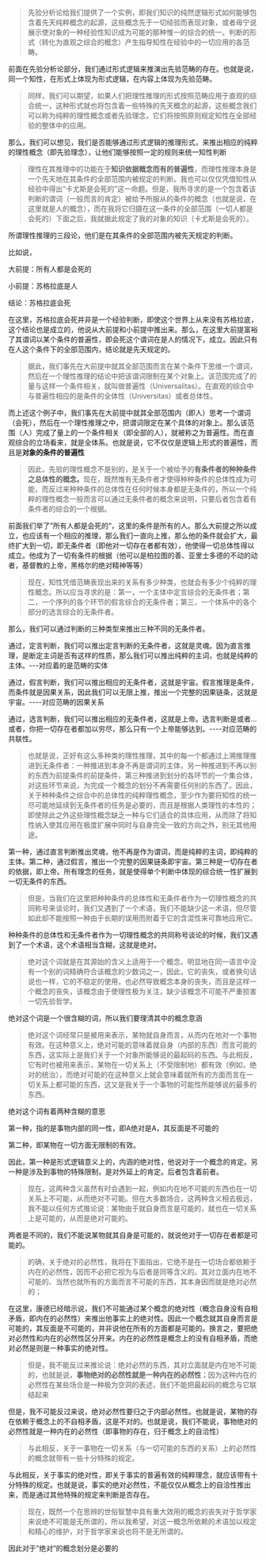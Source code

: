 <blockquote data-pid="ttOR_US-">先验分析论给我们提供了一个实例，即我们知识的纯然逻辑形式如何能够包含着先天纯粹概念的起源，这些概念先于一切经验而表现对象，或者毋宁说展示使对象的一种经验性知识成为可能的那种惟一的综合的统一。判断的形式（转化为直观之综合的概念）产生指导知性在经验中的一切应用的各范畴。</blockquote><p data-pid="A62aO5TI">前面在先验分析论部分，我们通过形式逻辑来推演出先验范畴的存在。也就是说，同一个知性，在形式上体现为形式逻辑，在内容上体现为先验范畴。</p><blockquote data-pid="D0cncDCp">同样，我们可以期望，如果人们把理性推理的形式按照范畴应用于直观的综合统一，这种形式就也将包含着一些特殊的先天概念的起源，这些概念我们可以称为纯粹的理性概念或者先验理念，它们将按照原则规定知性在全部经验的整体中的应用。</blockquote><p data-pid="Q6M5Nmay">那么，我们可以想见，我们是否能够通过形式逻辑的推理形式，来推出相应的纯粹的理性概念（即先验理念），让他们能够按照一定的规则来统一知性判断</p><blockquote data-pid="C_SB5Z2O">理性在其推理中的功能在于<b>知识依据概念而有的普遍性</b>，而理性推理本身是一个先天地在其条件的全部范围内被规定的判断。我也可以仅仅凭借知性从经验中得出“卡尤斯是会死的”这一命题。但是，我所寻求的是一个包含着该判断的谓词（一般而言的肯定）被给予所服从的条件的概念（也就是说，在这里就是人的概念），而在我将它归摄在这一条件的全部范围（一切人都是会死的）下面之后，我就据此规定了我的对象的知识（卡尤斯是会死的）。</blockquote><p data-pid="nrEAlMLj">所谓理性推理的三段论，他们是在其条件的全部范围内被先天规定的判断。</p><p data-pid="0oqDZFLM">比如说，</p><p data-pid="B0n22sz4">大前提：所有人都是会死的</p><p data-pid="RIqquM4M">小前提：苏格拉底是人</p><p data-pid="Zh62P-5u">结论：苏格拉底会死</p><p data-pid="auHQni0E">在这里，苏格拉底会死并非是一个经验判断，即使这个世界上从来没有苏格拉底，这个结论也是成立的，他说从大前提和小前提中推出来。那么，在这里大前提富裕了其谓词以某个条件的普遍性，即会死这个谓词在是人的情况下，成立。因此只有在人这个条件下的全部范围内，结论就是先天规定的。</p><blockquote data-pid="H7JG3cVW">据此，我们事先在大前提中就其全部范围而言在某个条件下思维一个谓词，然后在一个理性推理的结论中把该谓词限制在某个对象上。该范围完成了的量与这样一个条件相关，就叫做普遍性（Universalitas）。在直观的综合中与普遍性相应的是条件的全体性（Universitas）或者总体性。</blockquote><p data-pid="mnfmkYlu">而上述这个例子中，我们事先在大前提中就其全部范围内（即人）思考一个谓词（会死），然后在一个理性推理之中，把谓词限定在某个具体的对象上。那么该范围（人）完成了量上的一个条件相关（即全部的人），就被称之为普遍性。而在直观综合的立场看来，就是全体系。也就是说，它不仅仅是逻辑上形式的普遍性，而且是<b>对象的条件的普遍性</b></p><blockquote data-pid="gpQXg2OY">因此，先验的理性概念不是别的，是关于一个被给予的<b>有条件者的种种条件之总体性的概念。</b>现在，既然惟有无条件者才使得种种条件的总体性成为可能，而反过来种种条件的总体性在任何时候本身都是无条件的，所以一个纯粹的理性概念一般而言可以通过无条件者的概念来说明，只要后者包含着有条件者的综合的一个根据。</blockquote><p data-pid="qtcNas97">前面我们举了”所有人都是会死的“，这里的条件是所有的人。那么大前提之所以成立，也应该有一个相应的推理，那么我们一直向上推，那么他的条件就会扩大，最终扩大到一切，即无条件者（即他对一切存在者都有效），他使得一切总体性得以成立。他成为了一切有条件的根据（他可以是柏拉图的善、亚里士多德的不动的动者，基督教的上帝，黑格尔的绝对精神等等）</p><blockquote data-pid="fbEfIkcG">现在，知性凭借范畴表现出来的关系有多少种类，也就会有多少个纯粹的理性概念。所以应当寻求的是：第一，一个主体中定言综合的无条件者；第二，一个序列的各个环节的假言综合的无条件者；第三，一个体系中的各个部分的选言综合的无条件者。</blockquote><p data-pid="I-emilTj">那么，我们可以通过判断的三种类型来推出三种不同的无条件者。</p><p data-pid="N6EEUSYv">通过，定言判断，我们可以推出定言判断的无条件者，这就是灵魂。因为直言推理，是断定主词是否有这样的性质，那么我们可以推出纯粹的主词，也就是纯粹的主体。---对应着的是范畴的实体</p><p data-pid="sg0rTIr2">通过，假言判断，我们可以推出相应的无条件者，这就是宇宙。假言推理是条件，而条件就是因果关系，因此我们可以无限上推，推出一个完整的因果链条，这就是宇宙。----对应范畴的因果关系</p><p data-pid="wPlYFw1x">通过，选言判断，我们可以推出相应的无条件者，这就是上帝。选言判断是或者...或者，你把一切存在者都加以穷尽，那么只有一个上帝能够达到。----对应范畴的共联性。</p><blockquote data-pid="mSuloH7L">也就是说，正好有这么多种类的理性推理，其中的每一个都通过上溯推理推进到无条件者：一种推进到本身不再是谓词的主体，另一种推进到不再以别的东西为前提条件的前提条件，第三种推进到划分的各环节的一个集合体，对这些环节来说，为完成一个概念的划分不再需要任何别的东西了。因此，关于种种条件之综合中的总体性的纯粹理性概念，至少作为要将知性的统一尽可能地延续到无条件者的任务是必要的，而且是根据人类理性的本性的；即使除此之外这些理性概念缺乏一种与它们适合的具体应用，从而除了将知性纳入使其应用在极度扩展中同时与自身完全一致的方向之外，别无其他用途。</blockquote><p data-pid="q_ZYqJ5I">第一种，通过直言判断推出灵魂，他不再是作为谓词，而是纯粹的主词，即纯粹的主体。第二种，通过假言，推出一个完整的因果链条即宇宙。第三种是一切存在者的依据，即上帝。所有理念的任务，就是使得单个判断中体现的综合统一性扩展到一切无条件的东西。</p><blockquote data-pid="Or8oB3O3">但是，当我们在这里把种种条件的总体性和无条件者作为一切理性概念的共同称号来谈论时，我们又遇到了一个术语，我们不能缺少这一术语，但尽管如此却不能按照一种由于长期的误用而附着于它的含混性来可靠地应用它。</blockquote><p data-pid="BhqkwSd2">种种条件的总体性和无条件者作为一切理性概念的共同称号谈论的时候，我们又遇到了一个术语，这个术语相当含糊，这就是绝对。</p><blockquote data-pid="jWCD3Yl3">绝对这个词就是在其源始的含义上适用于一个概念、明显地在同一语言中没有一个别的词精确符合该概念的少数词之一，因此，它的丧失，或者换句话说也一样，它的不稳定的使用，也必然导致概念本身的丧失，而且是这样一个概念的丧失，该概念由于使理性极为关注，缺少该概念不可能不严重损害一切先验哲学。</blockquote><p data-pid="CTW-L3XU">绝对这个词是一个很含糊的词，所以我们要理清其中的概念意涵</p><blockquote data-pid="PqZTBH8Q">绝对这个词经常只是被用来表示，某物就自身而言，从而内在地对一个事物有效。在这种意义上，绝对可能的意味着就自身（内部的东西）而言可能的东西，这实际上是我们关于一个对象所能够说的最起码的东西。与此相反，它有时也被用来表示，某物在一切关系上（不受限制地）都有效（例如，绝对的统治），而绝对可能的在这种意义上就会意味着就所有的方面而言在一切关系上都可能的东西，这又是我关于一个事物的可能性所能够说的最多的东西。</blockquote><p data-pid="I_mz_uj1">绝对这个词有着两种含糊的意思</p><p data-pid="ZZ1jies4">第一种，指的是事物内部的同一性，即A绝对是A，其反面是不可能的</p><p data-pid="FceHCdWX">第二种，即某物在一切方面无限制的有效。</p><p data-pid="jLgd2wl1">因此，第一种是形式逻辑意义上的，内涵的绝对性，他说对于一个概念的肯定。另一种是涉及到事物的特殊限制，是对外延上的肯定。后者包含着前者。</p><blockquote data-pid="MO9JJAp3">现在，这两种含义虽然有时会遇到一起，例如内在地不可能的东西也在一切关系上不可能，从而绝对不可能。但在大多数场合，这两种含义相去极远，我不能以任何方式推论说：某物由于就自身而言是可能的，就也在一切关系上是可能的，从而是绝对可能的。</blockquote><p data-pid="UrT4wh5O">两者是不同的，我们不能说某物就其自身是可能的，就说他对于一切存在者都是可能的。</p><blockquote data-pid="VN1MSb8U">的确，关于绝对的必然性，我将在下面指出，它绝不是在一切场合都依赖于内在的必然性，因而不必把它视为与后者是同等含义的。其对立面内在地不可能的、当然也就所有的方面而言不可能的东西，其本身因而就是绝对必然的；</blockquote><p data-pid="XR68ZolZ">在这里，康德已经暗示说，我们不可能通过某个概念的绝对性（概念自身没有自相矛盾，即内在的必然性）来推出他事实上的绝对性。因此一个概念就其自身而言是可能的，其反面是不可能的，并非说他在所有的方面都是可能的。换言之，要把绝对必然性和内在的必然性区分开来。内在的必然性是概念上的没有自相矛盾，而绝对必然是则是一种事实的绝对性。</p><blockquote data-pid="pFW0ZGg8">但是，我不能反过来推论说：绝对必然的东西，其对立面就是内在地不可能的，也就是说，<b>事物绝对的必然性就是一种内在的必然性</b>；因为这种内在的必然性在某些场合是一种极为空洞的表述，我们不能把最起码的概念与它联结起来</blockquote><p data-pid="kGUzvq-B">但是，我不可能反过来说，绝对必然性要归之于内部必然性。也就是说，某物的存在依赖于概念上的不自相矛盾，这是不对的。也就是说，我们不能说，事物绝对的必然性就是一种内在的必然性（即事物的存在，归于概念上的自洽性）</p><blockquote data-pid="e__5F3zF">与此相反，关于一事物在一切关系（与一切可能的东西的关系）上的必然性的概念就带有一些十分特殊的规定。</blockquote><p data-pid="Sqzy4FEJ">与此相反，关于事实的绝对性，即关于事实的普遍有效的纯粹理念，就应该带有十分特殊的规定。也就是说，事实的绝对必然性，不能仅仅从概念上的自洽性推出来，而是通过其他特殊的规定来判断是否存在。</p><blockquote data-pid="ZYpg0DdX">现在，既然一个在思辨的世俗智慧中具有重大效用的概念的丧失对于哲学家来说绝不可能是无所谓的，所以我希望，对这一概念所依赖的术语加以规定和精心的维护，对于哲学家来说也将不是无所谓的。</blockquote><p data-pid="xf02mah0">因此对于”绝对“的概念划分是必要的</p>
